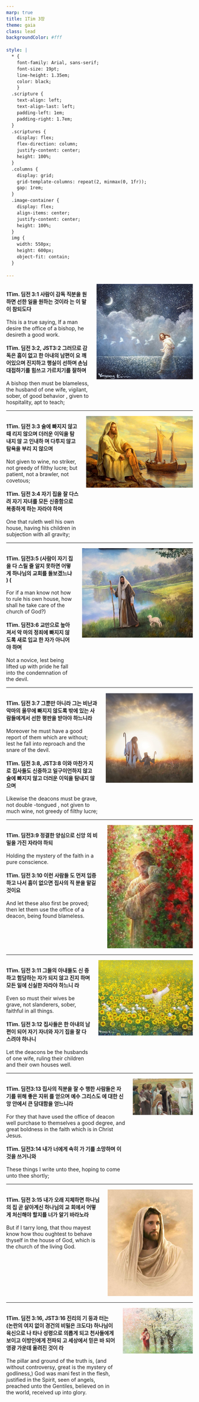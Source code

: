 ```yaml
---
marp: true
title: 1Tim 3장
theme: gaia
class: lead
backgroundColor: #fff

style: |
  * {
    font-family: Arial, sans-serif;
    font-size: 19pt;
    line-height: 1.35em;
    color: black;
    }
  .scripture {
    text-align: left;
    text-align-last: left;
    padding-left: 1em;
    padding-right: 1.7em;
  }
  .scriptures {
    display: flex;
    flex-direction: column;
    justify-content: center;
    height: 100%;
  }
  .columns {
    display: grid;
    grid-template-columns: repeat(2, minmax(0, 1fr));
    gap: 1rem;
  }
  .image-container {
    display: flex;
    align-items: center;
    justify-content: center;
    height: 100%;
  }
  img {
    width: 550px;
    height: 600px;
    object-fit: contain;
  }

---
```


<div class="columns">
  <div class="scriptures">
    <br>
    <div class="scripture">
      <b>1Tim. 딤전 3:1 사람이 감독 직분을 원하면 선한 일을 원하는 것이라 는 이 말이 참되도다 
      </b>
    </div>
    <br>
    <div class="scripture">This is a true saying, If a man desire the office of a bishop, he desireth a good work. 
    </div>
    <br>
    <div class="scripture">
      <b>1Tim. 딤전 3:2, JST3:2 그러므로 감 독은 흠이 없고 한 아내의 남편이 요 깨 어있으며 진지하고 행실이 선하며 손님 대접하기를 힘쓰고 가르치기를 잘하며 
      </b>
    </div>
    <br>
    <div class="scripture">A bishop then must be blameless, the husband of one wife, vigilant, sober, of good behavior , given to hospitality, apt to teach; 
    </div>         
  </div>
  <div class="image-container">
    <img src='../../pictures/picture_16.jpg'>
  </div>
</div>

---

<div class="columns">
  <div class="scriptures">
    <br>
    <div class="scripture">
      <b>1Tim. 딤전 3:3 술에 빠지지 않고 때 리지 않으며 더러운 이익을 탐내지 않 고 인내하 며 다투지 않고 탐욕을 부리 지 않으며 
      </b>
    </div>
    <br>
    <div class="scripture">Not given to wine, no striker, not greedy of filthy lucre; but patient, not a brawler, not covetous; 
    </div>
    <br>
    <div class="scripture">
      <b>1Tim. 딤전 3:4 자기 집을 잘 다스려 자기 자녀를 모든 신중함으로 복종하게 하는 자라야 하며 
      </b>
    </div>
    <br>
    <div class="scripture">One that ruleth well his own house, having his children in subjection with all gravity; 
    </div>         
  </div>
  <div class="image-container">
    <img src='../../pictures/picture_113.jpg'>
  </div>
</div>

---

<div class="columns">
  <div class="scriptures">
    <br>
    <div class="scripture">
      <b>1Tim. 딤전3:5 (사람이 자기 집을 다 스릴 줄 알지 못하면 어떻게 하나님의 교회를 돌보겠느냐 ) (
      </b>
    </div>
    <br>
    <div class="scripture">For if a man know not how to rule his own house, how shall he take care of the church of God?) 
    </div>
    <br>
    <div class="scripture">
      <b>1Tim. 딤전3:6 교만으로 높아져서 악 마의 정죄에 빠지지 않도록 새로 입교 한 자가 아니어야 하며 
      </b>
    </div>
    <br>
    <div class="scripture">Not a novice, lest being lifted up with pride he fall into the condemnation of the devil. 
    </div>         
  </div>
  <div class="image-container">
    <img src='../../pictures/picture_54.jpg'>
  </div>
</div>

---

<div class="columns">
  <div class="scriptures">
    <br>
    <div class="scripture">
      <b>1Tim. 딤전 3:7 그뿐만 아니라 그는 비난과 악마의 올무에 빠지지 않도록 밖에 있는 사람들에게서 선한 평판을 받아야 하느니라 
      </b>
    </div>
    <br>
    <div class="scripture">Moreover he must have a good report of them which are without; lest he fall into reproach and the snare of the devil. 
    </div>
    <br>
    <div class="scripture">
      <b>1Tim. 딤전 3:8, JST3:8 이와 마찬가 지로 집사들도 신중하고 일구이언하지 않고 술에 빠지지 않고 더러운 이익을 탐내지 않으며 
      </b>
    </div>
    <br>
    <div class="scripture">Likewise the deacons must be grave, not double -tongued , not given to much wine, not greedy of filthy lucre; 
    </div>         
  </div>
  <div class="image-container">
    <img src='../../pictures/picture_60.jpg'>
  </div>
</div>

---

<div class="columns">
  <div class="scriptures">
    <br>
    <div class="scripture">
      <b>1Tim. 딤전3:9 정결한 양심으로 신앙 의 비밀을 가진 자라야 하되 
      </b>
    </div>
    <br>
    <div class="scripture">Holding the mystery of the faith in a pure conscience. 
    </div>
    <br>
    <div class="scripture">
      <b>1Tim. 딤전 3:10 이런 사람들 도 먼저 입증하고 나서 흠이 없으면 집사의 직 분을 맡길 것이요 
      </b>
    </div>
    <br>
    <div class="scripture">And let these also first be proved; then let them use the office of a deacon, being found blameless. 
    </div>         
  </div>
  <div class="image-container">
    <img src='../../pictures/picture_102.jpg'>
  </div>
</div>

---

<div class="columns">
  <div class="scriptures">
    <br>
    <div class="scripture">
      <b>1Tim. 딤전 3:11 그들의 아내들도 신 중하고 험담하는 자가 되지 않고 진지 하며 모든 일에 신실한 자라야 하느니 라 
      </b>
    </div>
    <br>
    <div class="scripture">Even so must their wives be grave, not slanderers, sober, faithful in all things. 
    </div>
    <br>
    <div class="scripture">
      <b>1Tim. 딤전 3:12 집사들은 한 아내의 남편이 되어 자기 자녀와 자기 집을 잘 다스려야 하나니 
      </b>
    </div>
    <br>
    <div class="scripture">Let the deacons be the husbands of one wife, ruling their children and their own houses well. 
    </div>         
  </div>
  <div class="image-container">
    <img src='../../pictures/picture_136.jpg'>
  </div>
</div>

---

<div class="columns">
  <div class="scriptures">
    <br>
    <div class="scripture">
      <b>1Tim. 딤전3:13 집사의 직분을 잘 수 행한 사람들은 자기를 위해 좋은 지위 를 얻으며 예수 그리스도 에 대한 신앙 안에서 큰 담대함을 얻느니라 
      </b>
    </div>
    <br>
    <div class="scripture">For they that have used the office of deacon well purchase to themselves a good degree, and great boldness in the faith which is in Christ Jesus. 
    </div>
    <br>
    <div class="scripture">
      <b>1Tim. 딤전3:14 내가 너에게 속히 가 기를 소망하며 이것을 쓰거니와 
      </b>
    </div>
    <br>
    <div class="scripture">These things I write unto thee, hoping to come unto thee shortly; 
    </div>         
  </div>
  <div class="image-container">
    <img src='../../pictures/picture_178.jpg'>
  </div>
</div>

---

<div class="columns">
  <div class="scriptures">
    <br>
    <div class="scripture">
      <b>1Tim. 딤전 3:15 내가 오래 지체하면 하나님의 집 곧 살아계신 하나님의 교 회에서 어떻게 처신해야 할지를 너가 알기 바라노라 
      </b>
    </div>
    <br>
    <div class="scripture">But if I tarry long, that thou mayest know how thou oughtest to behave thyself in the house of God, which is the church of the living God. 
    </div>
    <br>
    <div class="scripture">
      <b>
      </b>
    </div>
    <br>
    <div class="scripture">
    </div>         
  </div>
  <div class="image-container">
    <img src='../../pictures/picture_32.jpg'>
  </div>
</div>

---

<div class="columns">
  <div class="scriptures">
    <br>
    <div class="scripture">
      <b>1Tim. 딤전 3:16, JST3:16 진리의 기 둥과 터는 (논란의 여지 없이 경건의 비밀은 크도다) 하나님이 육신으로 나 타나 성령으로 의롭게 되고 천사들에게 보이고 이방인에게 전파되 고 세상에서 믿은 바 되어 영광 가운데 올려진 것이 라 
      </b>
    </div>
    <br>
    <div class="scripture">The pillar and ground of the truth is, (and without controversy, great is the mystery of godliness,) God was mani fest in the flesh, justified in the Spirit, seen of angels, preached unto the Gentiles, believed on in the world, received up into glory.
    </div>
    <br>
    <div class="scripture">
      <b>
      </b>
    </div>
    <br>
    <div class="scripture">
    </div>         
  </div>
  <div class="image-container">
    <img src='../../pictures/picture_51.jpg'>
  </div>
</div>

